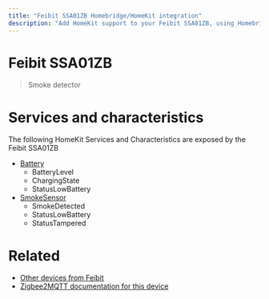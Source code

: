 ```yaml
---
title: "Feibit SSA01ZB Homebridge/HomeKit integration"
description: "Add HomeKit support to your Feibit SSA01ZB, using Homebridge, Zigbee2MQTT and homebridge-z2m."
---
```

<!---
This file has been GENERATED using src/docgen/docgen.ts
DO NOT EDIT THIS FILE MANUALLY!
-->
# Feibit SSA01ZB
> Smoke detector


# Services and characteristics
The following HomeKit Services and Characteristics are exposed by
the Feibit SSA01ZB

* [Battery](../../battery.md)
  * BatteryLevel
  * ChargingState
  * StatusLowBattery
* [SmokeSensor](../../sensors.md)
  * SmokeDetected
  * StatusLowBattery
  * StatusTampered


# Related
* [Other devices from Feibit](../index.md#feibit)
* [Zigbee2MQTT documentation for this device](https://www.zigbee2mqtt.io/devices/SSA01ZB.html)